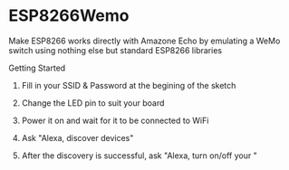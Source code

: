 # ESP8266Wemo
Make ESP8266 works directly with Amazone Echo by emulating a WeMo switch using nothing else but standard ESP8266 libraries


Getting Started


1. Fill in your SSID & Password at the begining of the sketch

2. Change the LED pin to suit your board

3. Power it on and wait for it to be connected to WiFi

4. Ask "Alexa, discover devices"

5. After the discovery is successful, ask "Alexa, turn on/off your <your-device-name>"